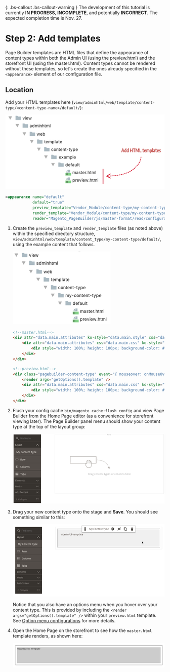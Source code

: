 <!-- {% raw %} -->
{: .bs-callout .bs-callout-warning }
The development of this tutorial is currently **IN PROGRESS**, **INCOMPLETE**, and potentially **INCORRECT**. The expected completion time is Nov. 27.

# Step 2: Add templates

Page Builder templates are HTML files that define the appearance of content types within both the Admin UI (using the preview.html) and the storefront UI (using the master.html). Content types cannot be rendered without these templates, so let's create the ones already specified in the `<appearance>` element of our configuration file.

## Location

Add your HTML templates here (`view/adminhtml/web/template/content-type/<content-type-name>/default/`):

![Create config file](../images/step2-add-templates.png)

``` xml
<appearance name="default"
            default="true"
            preview_template="Vendor_Module/content-type/my-content-type/default/preview"
            render_template="Vendor_Module/content-type/my-content-type/default/master"
            reader="Magento_PageBuilder/js/master-format/read/configurable">
```

1. Create the `preview_template` and `render_template` files (as noted above) within the specified directory structure, `view/adminhtml/web/template/content_type/my-content-type/default/`, using the example content that follows.

    ![Page Builder templates](../images/templates-directory-structure.png)
  
    ```html
    <!--master.html-->
    <div attr="data.main.attributes" ko-style="data.main.style" css="data.main.css">
        <div attr="data.main.attributes" css="data.main.css" ko-style="data.main.style">
            <div style="width: 100%; height: 100px; background-color: #cccccc;">Storefront UI template</div>
        </div>
    </div>
    ```
       
    ```html
    <!--preview.html-->
    <div class="pagebuilder-content-type" event="{ mouseover: onMouseOver, mouseout: onMouseOut }, mouseoverBubble: false">
        <render args="getOptions().template" />
        <div attr="data.main.attributes" css="data.main.css" ko-style="data.main.style">
            <div style="width: 100%; height: 100px; background-color: #f1f1f1; padding: 20px;">Admin UI template</div>
        </div>
    </div>
    ```

2. Flush your config cache `bin/magento cache:flush config` and view Page Builder from the Home Page editor (as a convenience for storefront viewing later). The Page Builder panel menu should show your content type at the top of the layout group:
   
   ![Page Builder Panel Config](../images/create-config-file-1.png) 
   
3. Drag your new content type onto the stage and **Save**. You should see something similar to this:

    ![Admin preview.html template](../images/drag-content-type-to-stage.png) 
    
    Notice that you also have an options menu when you hover over your content type. This is provided by including the `<render args="getOptions().template" />` within your `preview.html` template. See [Option menu configurations](option-menu-configurations.md) for more details.
    
4. Open the Home Page on the storefront to see how the `master.html` template renders, as shown here:

    ![Storefront master.html template](../images/content-type-master-template.png) 
    
<!-- {% endraw %} -->